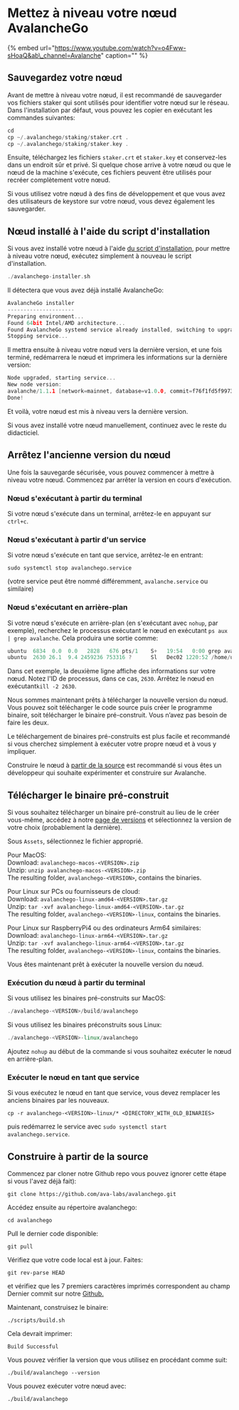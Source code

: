 # Mettez à niveau votre nœud AvalancheGo

{% embed url="https://www.youtube.com/watch?v=o4Fww-sHoaQ&ab\_channel=Avalanche" caption="" %}

## Sauvegardez votre nœud

Avant de mettre à niveau votre nœud, il est recommandé de sauvegarder vos fichiers staker qui sont utilisés pour identifier votre nœud sur le réseau. Dans l'installation par défaut, vous pouvez les copier en exécutant les commandes suivantes:

```cpp
cd
cp ~/.avalanchego/staking/staker.crt .
cp ~/.avalanchego/staking/staker.key .
```

Ensuite, téléchargez les fichiers `staker.crt` et `staker.key` et conservez-les dans un endroit sûr et privé. Si quelque chose arrive à votre nœud ou que le nœud de la machine s'exécute, ces fichiers peuvent être utilisés pour recréer complètement votre nœud.

Si vous utilisez votre nœud à des fins de développement et que vous avez des utilisateurs de keystore sur votre nœud, vous devez également les sauvegarder.

## Nœud installé à l'aide du script d'installation

Si vous avez installé votre nœud à l'aide [du script d'installation](executer-un-noeud-avalanche-sous-linux-a-laide-du-script-dinstallation.md), pour mettre à niveau votre nœud, exécutez simplement à nouveau le script d'installation.

```cpp
./avalanchego-installer.sh
```

Il détectera que vous avez déjà installé AvalancheGo:

```cpp
AvalancheGo installer
---------------------
Preparing environment...
Found 64bit Intel/AMD architecture...
Found AvalancheGo systemd service already installed, switching to upgrade mode.
Stopping service...
```

Il mettra ensuite à niveau votre nœud vers la dernière version, et une fois terminé, redémarrera le nœud et imprimera les informations sur la dernière version:

```cpp
Node upgraded, starting service...
New node version:
avalanche/1.1.1 [network=mainnet, database=v1.0.0, commit=f76f1fd5f99736cf468413bbac158d6626f712d2]
Done!
```

Et voilà, votre nœud est mis à niveau vers la dernière version.

Si vous avez installé votre nœud manuellement, continuez avec le reste du didacticiel.

## Arrêtez l'ancienne version du nœud

Une fois la sauvegarde sécurisée, vous pouvez commencer à mettre à niveau votre nœud. Commencez par arrêter la version en cours d'exécution.

### Nœud s'exécutant à partir du terminal

Si votre nœud s'exécute dans un terminal, arrêtez-le en appuyant sur `ctrl+c`.

### Nœud s'exécutant à partir d'un service

Si votre nœud s'exécute en tant que service, arrêtez-le en entrant:

`sudo systemctl stop avalanchego.service`

\(votre service peut être nommé différemment, `avalanche.service` ou similaire\)

### Nœud s'exécutant en arrière-plan

Si votre nœud s'exécute en arrière-plan \(en s'exécutant avec `nohup`, par exemple\), recherchez le processus exécutant le nœud en exécutant `ps aux | grep avalanche`. Cela produira une sortie comme:

```cpp
ubuntu  6834  0.0  0.0   2828   676 pts/1    S+   19:54   0:00 grep avalanche
ubuntu  2630 26.1  9.4 2459236 753316 ?      Sl   Dec02 1220:52 /home/ubuntu/build/avalanchego
```

Dans cet exemple, la deuxième ligne affiche des informations sur votre nœud. Notez l'ID de processus, dans ce cas, `2630`. Arrêtez le nœud en exécutant`kill -2 2630`.

Nous sommes maintenant prêts à télécharger la nouvelle version du nœud. Vous pouvez soit télécharger le code source puis créer le programme binaire, soit télécharger le binaire pré-construit. Vous n’avez pas besoin de faire les deux.

Le téléchargement de binaires pré-construits est plus facile et recommandé si vous cherchez simplement à exécuter votre propre nœud et à vous y impliquer.

Construire le nœud à [partir de la source](mettez-a-niveau-votre-noeud-avalanchego.md#construire-a-partir-de-la-source) est recommandé si vous êtes un développeur qui souhaite expérimenter et construire sur Avalanche.

## Télécharger le binaire pré-construit

Si vous souhaitez télécharger un binaire pré-construit au lieu de le créer vous-même, accédez à notre [page de versions](https://github.com/ava-labs/avalanchego/releases) et sélectionnez la version de votre choix \(probablement la dernière\).

Sous `Assets`, sélectionnez le fichier approprié.

Pour MacOS:  
Download: `avalanchego-macos-<VERSION>.zip`  
Unzip: `unzip avalanchego-macos-<VERSION>.zip`  
The resulting folder, `avalanchego-<VERSION>`, contains the binaries.

Pour Linux sur PCs ou fournisseurs de cloud:  
Download: `avalanchego-linux-amd64-<VERSION>.tar.gz`  
Unzip: `tar -xvf avalanchego-linux-amd64-<VERSION>.tar.gz`  
The resulting folder, `avalanchego-<VERSION>-linux`, contains the binaries.

Pour Linux sur RaspberryPi4 ou des ordinateurs Arm64 similaires:  
Download: `avalanchego-linux-arm64-<VERSION>.tar.gz`  
Unzip: `tar -xvf avalanchego-linux-arm64-<VERSION>.tar.gz`  
The resulting folder, `avalanchego-<VERSION>-linux`, contains the binaries.

Vous êtes maintenant prêt à exécuter la nouvelle version du nœud.

### Exécution du nœud à partir du terminal

Si vous utilisez les binaires pré-construits sur MacOS:

```cpp
./avalanchego-<VERSION>/build/avalanchego
```

Si vous utilisez les binaires préconstruits sous Linux:

```cpp
./avalanchego-<VERSION>-linux/avalanchego
```

Ajoutez `nohup` au début de la commande si vous souhaitez exécuter le nœud en arrière-plan.

### Exécuter le nœud en tant que service

Si vous exécutez le nœud en tant que service, vous devez remplacer les anciens binaires par les nouveaux.

`cp -r avalanchego-<VERSION>-linux/* <DIRECTORY_WITH_OLD_BINARIES>`

puis redémarrez le service avec `sudo systemctl start avalanchego.service`.

## Construire à partir de la **source**

Commencez par cloner notre Github repo vous pouvez ignorer cette étape si vous l'avez déjà fait\):

```text
git clone https://github.com/ava-labs/avalanchego.git
```

Accédez ensuite au répertoire avalanchego:

```text
cd avalanchego
```

Pull le dernier code disponible:

```text
git pull
```

Vérifiez que votre code local est à jour. Faites:

```text
git rev-parse HEAD
```

et vérifiez que les 7 premiers caractères imprimés correspondent au champ Dernier commit sur notre [Github.](https://github.com/ava-labs/avalanchego)

Maintenant, construisez le binaire:

```text
./scripts/build.sh
```

Cela devrait imprimer:

```text
Build Successful
```

Vous pouvez vérifier la version que vous utilisez en procédant comme suit:

```text
./build/avalanchego --version
```

Vous pouvez exécuter votre nœud avec:

```text
./build/avalanchego
```

